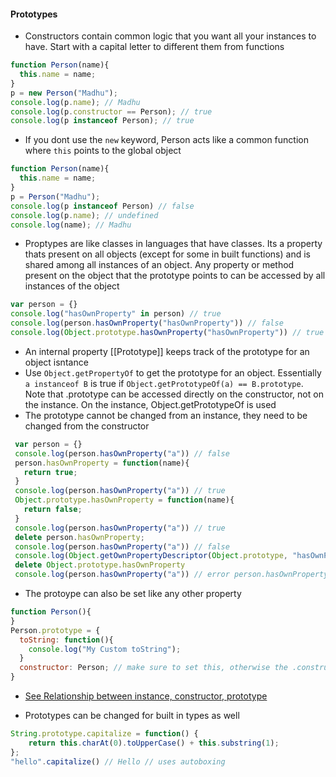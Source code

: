 #### Prototypes
* Constructors contain common logic that you want all your instances to have. Start with a capital letter to different them from functions
```javascript
function Person(name){
  this.name = name;
}
p = new Person("Madhu");
console.log(p.name); // Madhu
console.log(p.constructor == Person); // true
console.log(p instanceof Person); // true
```
* If you dont use the `new` keyword, Person acts like a common function where `this` points to the global object
```javascript
function Person(name){
  this.name = name;
}
p = Person("Madhu");
console.log(p instanceof Person) // false
console.log(p.name); // undefined
console.log(name); // Madhu
```
* Proptypes are like classes in languages that have classes. Its a property thats present on all objects (except for some in built functions) and is shared among all instances of an object. Any property or method present on the object that the prototype points to can be accessed by all instances of the object
```javascript
var person = {}
console.log("hasOwnProperty" in person) // true
console.log(person.hasOwnProperty("hasOwnProperty")) // false
console.log(Object.prototype.hasOwnProperty("hasOwnProperty")) // true
```
* An internal property [[Prototype]] keeps track of the prototype for an object isntance
* Use `Object.getPropertyOf` to get the prototype for an object. Essentially `a instanceof B` is true if `Object.getPrototypeOf(a) == B.prototype`. Note that .prototype can be accessed directly on the constructor, not on the instance. On the instance, Object.getPrototypeOf is used
* The prototype cannot be changed from an instance, they need to be changed from the constructor
```javascript
 var person = {}
 console.log(person.hasOwnProperty("a")) // false
 person.hasOwnProperty = function(name){
   return true;
 }
 console.log(person.hasOwnProperty("a")) // true
 Object.prototype.hasOwnProperty = function(name){
   return false;
 }
 console.log(person.hasOwnProperty("a")) // true
 delete person.hasOwnProperty;
 console.log(person.hasOwnProperty("a")) // false
 console.log(Object.getOwnPropertyDescriptor(Object.prototype, "hasOwnProperty").configurable) // true // check if hasOwnProperty can be deleted
 delete Object.prototype.hasOwnProperty
 console.log(person.hasOwnProperty("a")) // error person.hasOwnProperty is not a function
```
* The protoype can also be set like any other property
```javascript
function Person(){
}
Person.prototype = {
  toString: function(){
    console.log("My Custom toString");
  }
  constructor: Person; // make sure to set this, otherwise the .constructor property will be set to Object instead of Person
}
```
* [See Relationship between instance, constructor, prototype](https://github.com/muralimadhu/oojs-notes/tree/master/chapter4-prototypes/Prototypes.jpeg)

* Prototypes can be changed for built in types as well
```javascript
String.prototype.capitalize = function() {
    return this.charAt(0).toUpperCase() + this.substring(1);
};
"hello".capitalize() // Hello // uses autoboxing
```  
